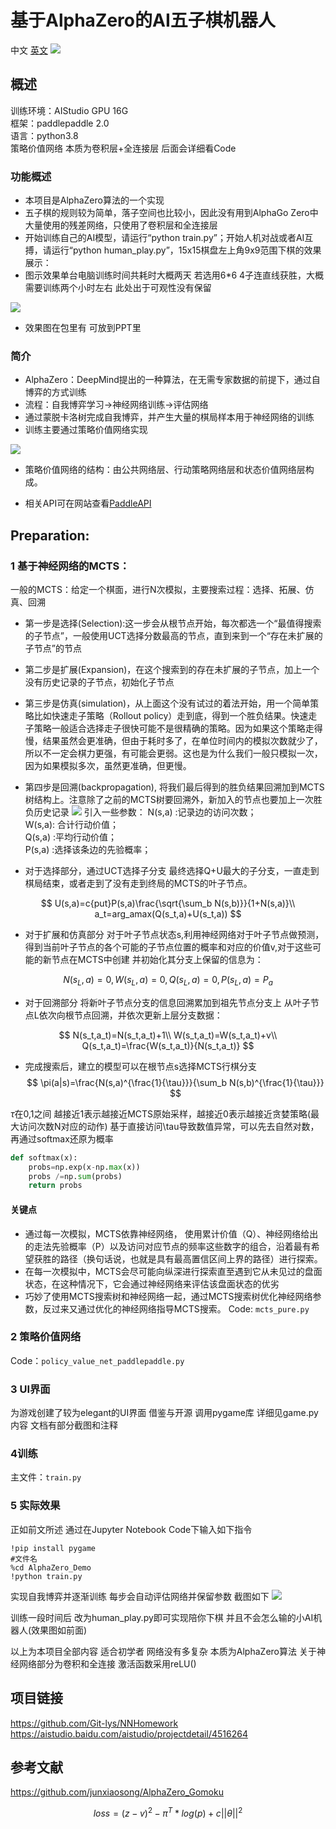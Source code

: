 # 基于AlphaZero的AI五子棋机器人
中文 [英文](readme_en.md)
![](https://pic4.zhimg.com/80/v2-1320f6469f11f9d5b72cc9f8fb65ec6b_720w.webp)


## 概述

训练环境：AIStudio GPU 16G  
框架：paddlepaddle 2.0  
语言：python3.8  
策略价值网络 本质为卷积层+全连接层 后面会详细看Code

### 功能概述

* 本项目是AlphaZero算法的一个实现
* 五子棋的规则较为简单，落子空间也比较小，因此没有用到AlphaGo Zero中大量使用的残差网络，只使用了卷积层和全连接层
* 开始训练自己的AI模型，请运行“python train.py”；开始人机对战或者AI互搏，请运行“python human_play.py”，15x15棋盘左上角9x9范围下棋的效果展示：
* 图示效果单台电脑训练时间共耗时大概两天 若选用6*6 4子连直线获胜，大概需要训练两个小时左右 此处出于可观性没有保留

![](https://ai-studio-static-online.cdn.bcebos.com/92e8a5e8b9824133ba63e27cb761ed4ee5a2d11766b34e6c89dd82b57b1770d2)

* 效果图在包里有 可放到PPT里

### 简介

* AlphaZero：DeepMind提出的一种算法，在无需专家数据的前提下，通过自博弈的方式训练  
* 流程：自我博弈学习->神经网络训练->评估网络
* 通过蒙脱卡洛树完成自我博弈，并产生大量的棋局样本用于神经网络的训练
* 训练主要通过策略价值网络实现

![](http://5b0988e595225.cdn.sohucs.com/images/20171024/9e3bb5aca2634e7f8f19dae40bb0a101)

* 策略价值网络的结构：由公共网络层、行动策略网络层和状态价值网络层构成。

* 相关API可在网站查看[PaddleAPI](https://www.paddlepaddle.org.cn/documentation/docs/zh/api/index_cn.html#:~:text=API%20%E6%96%87%E6%A1%A3%20%E6%AC%A2%E8%BF%8E%E4%BD%BF%E7%94%A8%E9%A3%9E%E6%A1%A8%E6%A1%86%E6%9E%B6,%28PaddlePaddle%29%2C%20PaddlePaddle%20%E6%98%AF%E4%B8%80%E4%B8%AA%E6%98%93%E7%94%A8%E3%80%81%E9%AB%98%E6%95%88%E3%80%81%E7%81%B5%E6%B4%BB%E3%80%81%E5%8F%AF%E6%89%A9%E5%B1%95%E7%9A%84%E6%B7%B1%E5%BA%A6%E5%AD%A6%E4%B9%A0%E6%A1%86%E6%9E%B6%EF%BC%8C%E8%87%B4%E5%8A%9B%E4%BA%8E%E8%AE%A9%E6%B7%B1%E5%BA%A6%E5%AD%A6%E4%B9%A0%E6%8A%80%E6%9C%AF%E7%9A%84%E5%88%9B%E6%96%B0%E4%B8%8E%E5%BA%94%E7%94%A8%E6%9B%B4%E7%AE%80%E5%8D%95%E3%80%82)  

## Preparation:

  ### 1 基于神经网络的MCTS：

  一般的MCTS：给定一个棋面，进行N次模拟，主要搜索过程：选择、拓展、仿真、回溯

* 第一步是选择(Selection):这一步会从根节点开始，每次都选一个“最值得搜索的子节点”，一般使用UCT选择分数最高的节点，直到来到一个“存在未扩展的子节点”的节点

* 第二步是扩展(Expansion)，在这个搜索到的存在未扩展的子节点，加上一个没有历史记录的子节点，初始化子节点

* 第三步是仿真(simulation)，从上面这个没有试过的着法开始，用一个简单策略比如快速走子策略（Rollout policy）走到底，得到一个胜负结果。快速走子策略一般适合选择走子很快可能不是很精确的策略。因为如果这个策略走得慢，结果虽然会更准确，但由于耗时多了，在单位时间内的模拟次数就少了，所以不一定会棋力更强，有可能会更弱。这也是为什么我们一般只模拟一次，因为如果模拟多次，虽然更准确，但更慢。

* 第四步是回溯(backpropagation), 将我们最后得到的胜负结果回溯加到MCTS树结构上。注意除了之前的MCTS树要回溯外，新加入的节点也要加上一次胜负历史记录
  ![](https://ai-studio-static-online.cdn.bcebos.com/73384055df364b44a49e7e206a9015790be7b3c0aa1942d0a4e57aa617fad087)
  引入一些参数：
  N(s,a) :记录边的访问次数；  
  W(s,a):  合计行动价值；  
  Q(s,a) :平均行动价值；  
  P(s,a) :选择该条边的先验概率；  
  
* 对于选择部分，通过UCT选择子分支 最终选择Q+U最大的子分支，一直走到棋局结束，或者走到了没有走到终局的MCTS的叶子节点。

$$
U(s,a)=c{put}P(s,a)\frac{\sqrt{\sum_b N(s,b)}}{1+N(s,a)}\\
a_t=arg_amax(Q(s_t,a)+U(s_t,a))
$$

* 对于扩展和仿真部分 对于叶子节点状态s,利用神经网络对于叶子节点做预测，得到当前叶子节点的各个可能的子节点位置的概率和对应的价值v,对于这些可能的新节点在MCTS中创建 并初始化其分支上保留的信息为：

$$
{N(s_L,a)=0,W(s_L,a)=0,Q(s_L,a)=0,P(s_L,a)=P_a}
$$

* 对于回溯部分 将新叶子节点分支的信息回溯累加到祖先节点分支上 从叶子节点L依次向根节点回溯，并依次更新上层分支数据：

$$
N(s_t,a_t)=N(s_t,a_t)+1\\
W(s_t,a_t)=W(s_t,a_t)+v\\
Q(s_t,a_t)=\frac{W(s_t,a_t)}{N(s_t,a_t)}
$$

* 完成搜索后，建立的模型可以在根节点s选择MCTS行棋分支
  $$
  \pi(a|s)=\frac{N(s,a)^{\frac{1}{\tau}}}{\sum_b N(s,b)^{\frac{1}{\tau}}}
  $$
  

$\tau$在0,1之间 越接近1表示越接近MCTS原始采样，越接近0表示越接近贪婪策略(最大访问次数N对应的动作) 基于直接访问\tau导致数值异常，可以先去自然对数，再通过softmax还原为概率

```python
def softmax(x):
    probs=np.exp(x-np.max(x))
    probs /=np.sum(probs)
    return probs
```

#### 关键点

* 通过每一次模拟，MCTS依靠神经网络， 使用累计价值（Q）、神经网络给出的走法先验概率（P）以及访问对应节点的频率这些数字的组合，沿着最有希望获胜的路径（换句话说，也就是具有最高置信区间上界的路径）进行探索。
* 在每一次模拟中，MCTS会尽可能向纵深进行探索直至遇到它从未见过的盘面状态，在这种情况下，它会通过神经网络来评估该盘面状态的优劣
* 巧妙了使用MCTS搜索树和神经网络一起，通过MCTS搜索树优化神经网络参数，反过来又通过优化的神经网络指导MCTS搜索。
Code: `mcts_pure.py`

### 2 策略价值网络
Code：`policy_value_net_paddlepaddle.py`

### 3 UI界面
为游戏创建了较为elegant的UI界面 借鉴与开源
调用pygame库
详细见game.py内容 文档有部分截图和注释

### 4训练

主文件：`train.py`

### 5 实际效果

正如前文所述 通过在Jupyter Notebook Code下输入如下指令

```
!pip install pygame
#文件名
%cd AlphaZero_Demo
!python train.py
```

实现自我博弈并逐渐训练 每步会自动评估网络并保留参数 截图如下
![](https://ai-studio-static-online.cdn.bcebos.com/f42129e150a44f26adb1f18597347fdeb013709e7e0d412eba49987fe6f3d8a6)

训练一段时间后 改为human_play.py即可实现陪你下棋 并且不会怎么输的小AI机器人(效果图如前面)

以上为本项目全部内容 适合初学者 网络没有多复杂 本质为AlphaZero算法 关于神经网络部分为卷积和全连接 激活函数采用reLU()

## 项目链接

<https://github.com/Git-lys/NNHomework>  
<https://aistudio.baidu.com/aistudio/projectdetail/4516264>

## 参考文献

<https://github.com/junxiaosong/AlphaZero_Gomoku>


$$
loss=(z-v)^2-\pi^T*log(p)+c||\theta||^2
$$
